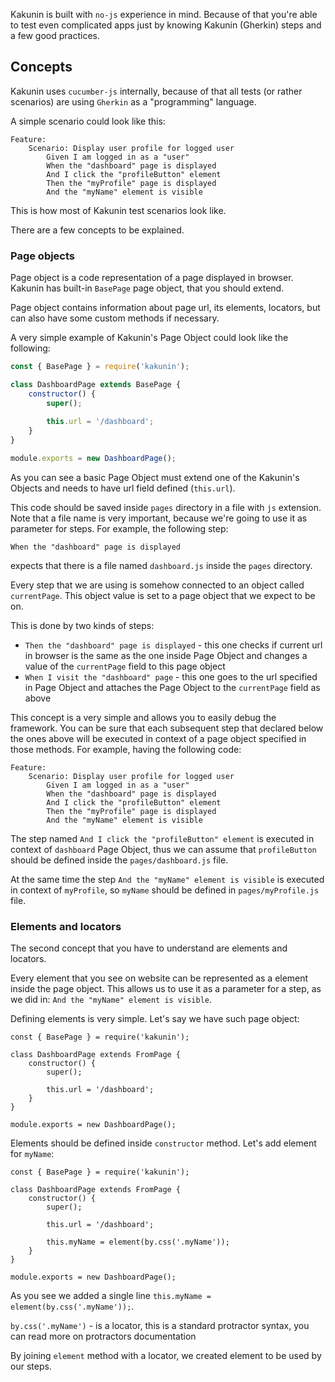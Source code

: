 Kakunin is built with `no-js` experience in mind. Because of that you're able to test even complicated apps just
by knowing Kakunin (Gherkin) steps and a few good practices.

## Concepts

Kakunin uses `cucumber-js` internally, because of that all tests (or rather scenarios) are using `Gherkin` as a "programming"
language.

A simple scenario could look like this:

```gherkin
Feature:
    Scenario: Display user profile for logged user
        Given I am logged in as a "user"
        When the "dashboard" page is displayed
        And I click the "profileButton" element
        Then the "myProfile" page is displayed
        And the "myName" element is visible
```

This is how most of Kakunin test scenarios look like.

There are a few concepts to be explained.


### Page objects

Page object is a code representation of a page displayed in browser. Kakunin has built-in `BasePage` page object, that you should extend.

Page object contains information about page url, its elements, locators, but can also have some custom methods if necessary.

A very simple example of Kakunin's Page Object could look like the following:

```javascript
const { BasePage } = require('kakunin');

class DashboardPage extends BasePage {
    constructor() {
        super();
        
        this.url = '/dashboard';
    }
}

module.exports = new DashboardPage();
```

As you can see a basic Page Object must extend one of the Kakunin's Objects and needs to have url field defined (`this.url`).
 
This code should be saved inside `pages` directory in a file with `js` extension. 
Note that a file name is very important, because we're going to use it as parameter for steps. For example, the following step:
```gherkin
When the "dashboard" page is displayed
``` 
expects that there is a file named `dashboard.js` inside the `pages` directory. 


Every step that we are using is somehow connected to an object called `currentPage`. This object value is set to a 
page object that we expect to be on.

This is done by two kinds of steps:

* `Then the "dashboard" page is displayed` - this one checks if current url in browser is the same as the one inside Page Object and changes a value of the `currentPage` field
 to this page object
* `When I visit the "dashboard" page` - this one goes to the url specified in Page Object and attaches the Page Object to the `currentPage` field as above 

This concept is a very simple and allows you to easily debug the framework. You can be sure that each subsequent step that declared below the ones above will be executed in context of a page object specified in those methods.
For example, having the following code:

```gherkin 
Feature:
    Scenario: Display user profile for logged user
        Given I am logged in as a "user"
        When the "dashboard" page is displayed
        And I click the "profileButton" element
        Then the "myProfile" page is displayed
        And the "myName" element is visible
```

The step named `And I click the "profileButton" element` is executed in context of `dashboard` Page Object, thus we can assume that `profileButton` should be defined inside the
`pages/dashboard.js` file.

At the same time the step `And the "myName" element is visible` is executed in context of `myProfile`, so `myName` should be defined in `pages/myProfile.js` file.


### Elements and locators

The second concept that you have to understand are elements and locators.

Every element that you see on website can be represented as a element inside the page object. This allows us to use it as a parameter for a step, as we did in:
`And the "myName" element is visible`.

Defining elements is very simple. Let's say we have such page object:

``` 
const { BasePage } = require('kakunin');

class DashboardPage extends FromPage {
    constructor() {
        super();
        
        this.url = '/dashboard';
    }
}

module.exports = new DashboardPage();
```

Elements should be defined inside `constructor` method. Let's add element for `myName`:

``` 
const { BasePage } = require('kakunin');

class DashboardPage extends FromPage {
    constructor() {
        super();
        
        this.url = '/dashboard';
        
        this.myName = element(by.css('.myName'));
    }
}

module.exports = new DashboardPage();
```

As you see we added a single line `this.myName = element(by.css('.myName'));`.

`by.css('.myName')` - is a locator, this is a standard protractor syntax, you can read more on protractors documentation

By joining `element` method with a locator, we created element to be used by our steps.

